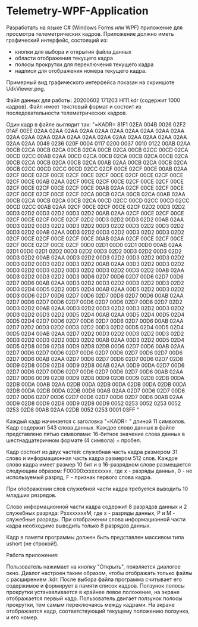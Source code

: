 # Telemetry-WPF-Application

Разработать на языке C# (Windows Forms или WPF) приложение для просмотра телеметрических кадров.
Приложение должно иметь графический интерфейс, состоящий из:
- кнопки для выбора и открытия файла данных
- области отображения текущего кадра
- полосы прокрутки для переключения текущего кадра
- надписи для отображения номера текущего кадра.

Примерный вид графического интерфейса показан на скриншоте UdkViewer.png.

Файл данных для работы: 20200602 171203 НП1.kdr (содержит 1000 кадров).
Файл имеет текстовый формат и состоит из последовательности телеметрических кадров.

Один кадр в файле выглядит так:
"=KADR=     81F1 02EA 004B 0026 02F2 01AF 00EE 02AA 02AA 02AA 02AA 02AA 02AA 02AA 02AA 02AA 02AA 02AA 02AA 02AA 02AA 02AA 02AA 02AA 02AA 02AA 02AA 02AA 02AA 02AA 02AA 0049 0236 020F 0004 0117 0200 0037 0010 0122 00AB 02AA 00CB 02CA 00CB 02CA 00CB 02CA 00CB 02CA 00CB 02CC 00CD 02CA 00CD 02CC 00AB 02AA 00CD 02CA 00CB 02CA 00CB 02CA 00CB 02CA 00CB 02CA 00CB 02CA 00CB 02CA 00AB 02AA 00CB 02CA 00CB 02CA 00CB 02CC 00CD 02CC 00CD 02CC 02CF 00CE 02CF 00CE 00AB 02AA 02CF 00CE 02CF 00CE 02CF 00CE 02CF 00CE 02CF 00CE 02CF 00CE 02CF 00CE 00AB 02AA 02CF 00CE 02CF 00CE 02CF 00CE 02CF 00CE 02CF 00CE 02CF 00CE 02CF 00CE 00AB 02AA 02CF 00CE 02CF 00CE 02CF 00CE 02CF 00CE 02CF 02CA 00CB 02CA 00CB 02CA 00AB 02AA 00CB 02CA 00CB 02CA 00CB 02CA 00CD 02CC 00CD 02CC 00CD 02CC 00CD 02CC 00AB 02AA 02CF 00CE 02CF 00CE 02CF 02D2 00D3 02D2 00D3 02D2 00D3 02D2 00D3 02D2 00AB 02AA 02CF 00CE 02CF 00CE 02CF 00CE 02CF 00CE 02CF 02D2 00D3 02D2 00D3 02D2 00AB 02AA 00D3 02D2 00D3 02D2 00D3 02D2 00D3 02D2 00D3 02D2 00D3 02D2 00D3 02D2 00AB 02AA 00D3 02D2 00D3 02D2 00D3 02D2 00D3 02D2 02CF 00CE 02CF 00CE 02CF 00CE 00AB 02AA 02CF 00CE 02CF 00CE 02CF 00CE 02CF 00CE 02CF 00D0 02D1 00D0 02D1 00D0 00AB 02AA 02D1 00D0 02D1 02D2 00D3 02D2 00D3 02D2 00D3 02D2 00D3 02D2 00D3 02D2 00AB 02AA 00D3 02D2 00D3 02D2 00D3 02D2 00D3 02D2 00D3 02D2 00D3 02D2 00D3 02D2 00AB 02AA 00D3 02D2 00D3 02D2 00D3 02D2 00D3 02D2 00D3 02D2 00D3 02D2 00D3 02D2 00AB 02AA 00D3 02D2 00D3 02D2 00D3 00D6 02D7 00D6 02D7 00D6 02D7 00D6 02D7 00D6 00AB 02AA 00D3 02D2 00D3 02D2 00D3 02D2 00D3 02D2 00D3 02D4 00D5 02D2 00D5 02D4 00AB 02AA 00D5 02D2 00D3 02D2 00D3 00D6 02D7 00D6 02D7 00D6 02D7 00D6 02D7 00D6 00AB 02AA 02D7 00D6 02D7 00D6 02D7 00D6 02D7 00D6 02D7 00D6 02D7 02D2 00D3 02D2 00AB 02AA 00D3 02D2 00D3 02D2 00D3 02D2 00D3 02D2 00D3 02D2 00D3 02D2 00D5 02D4 00AB 02AA 00D5 02D4 00D5 02D4 00D5 02D4 02D7 00D6 02D7 00D6 02D7 00D6 02D7 00D6 00AB 02AA 02D7 02D2 00D3 02D2 00D3 02D2 00D3 02D2 00D5 02D4 00D5 02D4 00D5 02D4 00AB 02AA 02D7 02D2 00D3 02D2 00D3 02D2 00D3 02D2 00D3 02D2 00D3 02D2 00D3 02D2 00AB 02AA 00D3 02D2 00D5 02D4 00D5 02D8 00D9 02D8 00D9 02D8 02DB 00D6 02D7 00D6 00AB 02AA 02D7 00D6 02D7 00D6 02D7 00D6 02D7 00D6 02D7 00D6 02D7 00D6 02D7 00D6 00AB 02AA 02D7 00D6 02D7 00D6 02D7 00D6 02D7 02D8 00D9 02D8 00D9 02D8 00D9 02D8 00AB 02AA 00D9 00DA 02D7 00D6 02D7 00D6 02D7 00D6 02D7 00D6 02D7 00D6 02D7 00D6 00AB 02AA 02D7 00D6 00D9 02D8 00D9 02D8 00D9 02D8 00D9 02D8 02DB 00DA 02DB 00DA 00AB 02AA 02DB 00DA 02DB 00DA 02DB 00DA 02DB 00DA 02DB 00DA 02DB 00DA 02DB 00D6 00AB 02AA 02D7 00D6 02D7 00D6 02D7 00D6 02D7 00D6 02D7 00D6 02D7 00D6 02D7 00D6 00AB 02AA 00D9 02D8 00D9 02D8 00D9 02D8 00D9 0052 0253 0052 0253 0052 0253 02D8 00AB 02AA 02DB 0052 0253 0001 03FF "

Каждый кадр начинается с заголовка "=KADR=     " длиной 11 символов.
Кадр содержит 543 слова данных. Каждое слово данных в файле представлено пятью символами: 16-битное значение слова данных в шестнадцатеричном формате (4 символа) + пробел.

Кадр состоит из двух частей: служебная часть кадра размером 31 слово и информационная часть кадра размером 512 слов.
Каждое слово кадра имеет размер 10 бит и в 16-разрядном слове размещается следующим образом: F00000xxxxxxxxxx, где x - разряды данных, 0 - не используемый разряд, F - признак первого слова кадра.

При отображении слов служебной части кадра требуется выводить 10 младших рязрядов.

Слово информационной части кадра содержит 8 разрядов данных и 2 служебных разряда: PxxxxxxxxM, где x - разряды данных, P и M - служебные разряды.
При отображении слова информационной части кадра необходимо выводить только 8 разрядов данных.

Кадр в памяти программы должен быть представлен массивом типа ushort (не строкой!).




Работа приложения:

Пользователь нажимает на кнопку "Открыть", появляется диалогое окно. Диалог настроен таким образом, чтобы отображать только файлы с расширением .kdr.
После выбора файла программа считывает его содержимое и формирует в памяти список кадров. Ползунок полосы прокрутки устанавливается в крайнее левое положение, на экране отображается первый кадр.
Пользователь двигает ползунок полосы прокрутки, тем самым переключаясь между кадрами. На экране отображается кадр, соответствующий текущему положению ползунка, и его номер.
